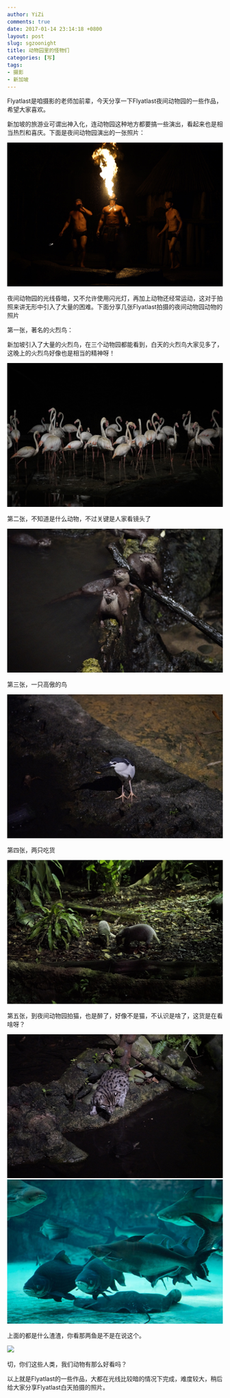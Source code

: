 ```yaml
---
author: YiZi
comments: true
date: 2017-01-14 23:14:18 +0800
layout: post
slug: sgzoonight
title: 动物园里的怪物们
categories: [写]
tags:
- 摄影
- 新加坡
---
```

Flyatlast是咱摄影的老师加前辈，今天分享一下Flyatlast夜间动物园的一些作品，希望大家喜欢。

新加坡的旅游业可谓出神入化，连动物园这种地方都要搞一些演出，看起来也是相当热烈和喜庆。下面是夜间动物园演出的一张照片：

<img src="/public/images/nightzoo/7698.JPG">

夜间动物园的光线昏暗，又不允许使用闪光灯，再加上动物还经常运动，这对于拍照来讲无形中引入了大量的困难。下面分享几张Flyatlast拍摄的夜间动物园动物的照片

第一张，著名的火烈鸟：

新加坡引入了大量的火烈鸟，在三个动物园都能看到，白天的火烈鸟大家见多了，这晚上的火烈鸟好像也是相当的精神呀！

<img src="/public/images/nightzoo/7648.JPG">


第二张，不知道是什么动物，不过关键是人家看镜头了

<img src="/public/images/nightzoo/7725.JPG">

第三张，一只高傲的鸟

<img src="/public/images/nightzoo/7727.JPG">

第四张，两只吃货

<img src="/public/images/nightzoo/7735.JPG">

第五张，到夜间动物园拍猫，也是醉了，好像不是猫，不认识是啥了，这货是在看啥呀？

<img src="/public/images/nightzoo/7721.JPG">



<img src="/public/images/nightzoo/7.jpg">

上面的都是什么渣渣，你看那两鱼是不是在说这个。


<img src="/public/images/nightzoo/6532.JPG">

切，你们这些人类，我们动物有那么好看吗？


以上就是Flyatlast的一些作品，大都在光线比较暗的情况下完成，难度较大，稍后给大家分享Flyatlast白天拍摄的照片。

